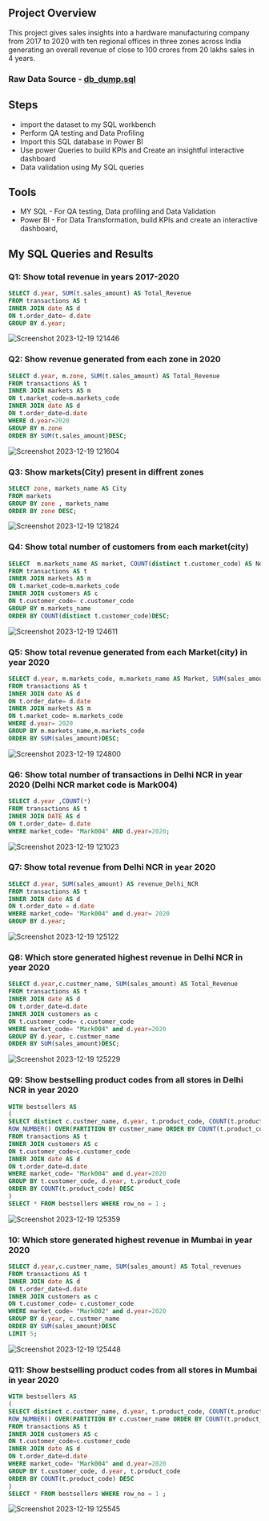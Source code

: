 

## Project Overview

This project gives sales insights into a hardware manufacturing company from 2017 to 2020 with ten regional offices in three zones across India generating an overall revenue of close to 100 crores from 20 lakhs sales in 4 years.

### Raw Data Source - [db_dump.sql](db_dump.sql)

## Steps

- import the dataset to my SQL workbench
- Perform QA testing and Data Profiling
- Import this SQL database in Power BI
- Use power Queries to build KPIs and Create an insightful interactive dashboard
- Data validation using My SQL queries

## Tools

- MY SQL - For QA testing, Data profiling and Data Validation
- Power BI - For Data Transformation, build KPIs and create an interactive dashboard,

## My SQL Queries and Results



### Q1: Show total revenue in years 2017-2020
```SQL
SELECT d.year, SUM(t.sales_amount) AS Total_Revenue
FROM transactions AS t
INNER JOIN date AS d
ON t.order_date= d.date
GROUP BY d.year;
```
![Screenshot 2023-12-19 121446](https://github.com/SushantKG/Customer-Sales-Insights/assets/152982735/b479441a-fce8-43d6-95ee-13907f2f18e6)




### Q2: Show revenue generated from each zone in 2020
```sql
SELECT d.year, m.zone, SUM(t.sales_amount) AS Total_Revenue
FROM transactions AS t
INNER JOIN markets AS m
ON t.market_code=m.markets_code
INNER JOIN date AS d
ON t.order_date=d.date
WHERE d.year=2020
GROUP BY m.zone
ORDER BY SUM(t.sales_amount)DESC;
```
![Screenshot 2023-12-19 121604](https://github.com/SushantKG/Customer-Sales-Insights/assets/152982735/9ba52e63-a1d8-488d-aa08-30618c24f2ff)


### Q3: Show markets(City) present in diffrent zones
```sql
SELECT zone, markets_name AS City
FROM markets
GROUP BY zone , markets_name
ORDER BY zone DESC;
```

![Screenshot 2023-12-19 121824](https://github.com/SushantKG/Customer-Sales-Insights/assets/152982735/6c339712-d91c-43f0-b85b-c875d458c2e8)



### Q4: Show total number of customers from each market(city)
```sql
SELECT  m.markets_name AS market, COUNT(distinct t.customer_code) AS No_of_Customers
FROM transactions AS t
INNER JOIN markets AS m
ON t.market_code=m.markets_code
INNER JOIN customers AS c
ON t.customer_code= c.customer_code
GROUP BY m.markets_name
ORDER BY COUNT(distinct t.customer_code)DESC;
```
![Screenshot 2023-12-19 124611](https://github.com/SushantKG/Customer-Sales-Insights/assets/152982735/6971223e-0a5c-482c-b474-ec6341d2f62c)



### Q5: Show total revenue generated from each Market(city) in year 2020
```sql
SELECT d.year, m.markets_code, m.markets_name AS Market, SUM(sales_amount) AS Total_Revenue
FROM transactions AS t
INNER JOIN date AS d
ON t.order_date= d.date
INNER JOIN markets AS m
ON t.market_code= m.markets_code
WHERE d.year= 2020
GROUP BY m.markets_name,m.markets_code
ORDER BY SUM(sales_amount)DESC;
```
![Screenshot 2023-12-19 124800](https://github.com/SushantKG/Customer-Sales-Insights/assets/152982735/e3d288eb-9f29-4059-880f-b5ce66b74460)



### Q6: Show total number of transactions in Delhi NCR in year 2020 (Delhi NCR market code is Mark004)
```sql
SELECT d.year ,COUNT(*) 
FROM transactions AS t
INNER JOIN DATE AS d
ON t.order_date= d.date
WHERE market_code= "Mark004" AND d.year=2020;
```
![Screenshot 2023-12-19 121023](https://github.com/SushantKG/Customer-Sales-Insights/assets/152982735/02b3da05-1fdf-444e-9c23-1db53fc8c7c7)



### Q7: Show total revenue from Delhi NCR in year 2020
```sql
SELECT d.year, SUM(sales_amount) AS revenue_Delhi_NCR
FROM transactions AS t
INNER JOIN date AS d
ON t.order_date = d.date
WHERE market_code= "Mark004" and d.year= 2020
GROUP BY d.year;
```
![Screenshot 2023-12-19 125122](https://github.com/SushantKG/Customer-Sales-Insights/assets/152982735/e268cbbb-83c3-4728-b265-67c060a0b458)



### Q8: Which store generated highest revenue in Delhi NCR in year 2020
```sql
SELECT d.year,c.custmer_name, SUM(sales_amount) AS Total_Revenue
FROM transactions AS t
INNER JOIN date AS d
ON t.order_date=d.date
INNER JOIN customers as c
ON t.customer_code= c.customer_code
WHERE market_code= "Mark004" and d.year=2020
GROUP BY d.year, c.custmer_name
ORDER BY SUM(sales_amount)DESC;
```
![Screenshot 2023-12-19 125229](https://github.com/SushantKG/Customer-Sales-Insights/assets/152982735/7f053aa7-667f-401a-879c-9ef93b2cd365)


### Q9: Show bestselling product codes from all stores in Delhi NCR in year 2020
```sql
WITH bestsellers AS
(
SELECT distinct c.custmer_name, d.year, t.product_code, COUNT(t.product_code) AS Total_Sales,
ROW_NUMBER() OVER(PARTITION BY custmer_name ORDER BY COUNT(t.product_code) DESC) AS row_no
FROM transactions AS t
INNER JOIN customers AS c
ON t.customer_code=c.customer_code
INNER JOIN date AS d
ON t.order_date=d.date
WHERE market_code= "Mark004" and d.year=2020
GROUP BY t.customer_code, d.year, t.product_code
ORDER BY COUNT(t.product_code) DESC
)
SELECT * FROM bestsellers WHERE row_no = 1 ;
```
![Screenshot 2023-12-19 125359](https://github.com/SushantKG/Customer-Sales-Insights/assets/152982735/7956caaf-70fa-4e17-9fdf-4442ab6cfdfe)


### 10: Which store generated highest revenue in Mumbai in year 2020 
```sql
SELECT d.year,c.custmer_name, SUM(sales_amount) AS Total_revenues
FROM transactions AS t
INNER JOIN date AS d
ON t.order_date=d.date
INNER JOIN customers as c
ON t.customer_code= c.customer_code
WHERE market_code= "Mark002" and d.year=2020
GROUP BY d.year, c.custmer_name
ORDER BY SUM(sales_amount)DESC
LIMIT 5;
```
![Screenshot 2023-12-19 125448](https://github.com/SushantKG/Customer-Sales-Insights/assets/152982735/5f2c5dbe-13d0-4e2c-b96b-731f2e26d944)


### Q11: Show bestselling product codes from all stores in Mumbai in year 2020 
```sql
WITH bestsellers AS
(
SELECT distinct c.custmer_name, d.year, t.product_code, COUNT(t.product_code) AS Total_sales,
ROW_NUMBER() OVER(PARTITION BY c.custmer_name ORDER BY COUNT(t.product_code) DESC) AS row_no
FROM transactions AS t
INNER JOIN customers AS c
ON t.customer_code=c.customer_code
INNER JOIN date AS d
ON t.order_date=d.date
WHERE market_code= "Mark004" and d.year=2020
GROUP BY t.customer_code, d.year, t.product_code
ORDER BY COUNT(t.product_code) DESC
)
SELECT * FROM bestsellers WHERE row_no = 1 ;
```
![Screenshot 2023-12-19 125545](https://github.com/SushantKG/Customer-Sales-Insights/assets/152982735/0cbfc6a2-c8ef-4365-8b85-e3e0b01314d5)
